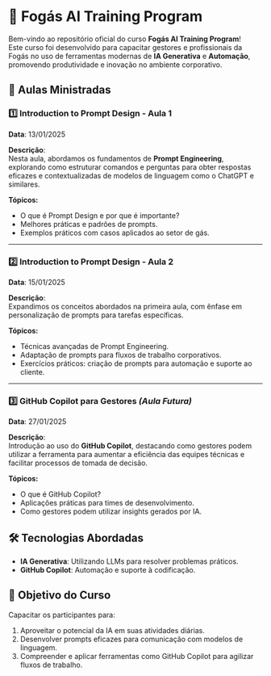 # 🚀 Fogás AI Training Program  

Bem-vindo ao repositório oficial do curso **Fogás AI Training Program**!  
Este curso foi desenvolvido para capacitar gestores e profissionais da Fogás no uso de ferramentas modernas de **IA Generativa** e **Automação**, promovendo produtividade e inovação no ambiente corporativo.  

## 📘 Aulas Ministradas  

### 1️⃣ **Introduction to Prompt Design - Aula 1**  
**Data**: 13/01/2025 

**Descrição**:  
Nesta aula, abordamos os fundamentos de **Prompt Engineering**, explorando como estruturar comandos e perguntas para obter respostas eficazes e contextualizadas de modelos de linguagem como o ChatGPT e similares.  

**Tópicos:**  
- O que é Prompt Design e por que é importante?  
- Melhores práticas e padrões de prompts.  
- Exemplos práticos com casos aplicados ao setor de gás.  

---

### 2️⃣ **Introduction to Prompt Design - Aula 2**  
**Data**: 15/01/2025

**Descrição**:  
Expandimos os conceitos abordados na primeira aula, com ênfase em personalização de prompts para tarefas específicas.  

**Tópicos:**  
- Técnicas avançadas de Prompt Engineering.  
- Adaptação de prompts para fluxos de trabalho corporativos.  
- Exercícios práticos: criação de prompts para automação e suporte ao cliente.  

---

### 3️⃣ **GitHub Copilot para Gestores** *(Aula Futura)*  
**Data**: 27/01/2025

**Descrição**:  
Introdução ao uso do **GitHub Copilot**, destacando como gestores podem utilizar a ferramenta para aumentar a eficiência das equipes técnicas e facilitar processos de tomada de decisão.  

**Tópicos:**  
- O que é GitHub Copilot?  
- Aplicações práticas para times de desenvolvimento.  
- Como gestores podem utilizar insights gerados por IA.  

## 🛠️ Tecnologias Abordadas  
- **IA Generativa**: Utilizando LLMs para resolver problemas práticos.  
- **GitHub Copilot**: Automação e suporte à codificação.  

## 🎯 Objetivo do Curso  
Capacitar os participantes para:  
1. Aproveitar o potencial da IA em suas atividades diárias.  
2. Desenvolver prompts eficazes para comunicação com modelos de linguagem.  
3. Compreender e aplicar ferramentas como GitHub Copilot para agilizar fluxos de trabalho.  
